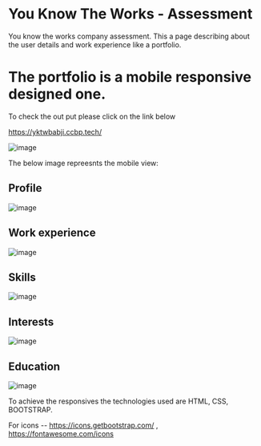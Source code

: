 # You Know The Works - Assessment
You know the works company assessment. This a page describing about the user details and work experience like a portfolio.

# The portfolio is a mobile responsive designed one.
To check the out put please click on the link below 

https://yktwbabji.ccbp.tech/

![image](https://user-images.githubusercontent.com/113676689/233597895-ddbdc3a3-7e50-4f42-96f1-1ccb005c7619.png)

The below image repreesnts the mobile view:

## Profile

![image](https://user-images.githubusercontent.com/113676689/233598324-6054c01b-2286-49a6-819a-03709e130c91.png)

## Work experience
![image](https://user-images.githubusercontent.com/113676689/233599949-3e26cc88-a355-439f-a8b3-fb8e396acb48.png)


## Skills
![image](https://user-images.githubusercontent.com/113676689/233598660-f2c7e67d-5e09-42f6-bb1f-ea5245160907.png)

## Interests
![image](https://user-images.githubusercontent.com/113676689/233598722-bd2f56ec-c8f1-4973-82f5-c24a727d4119.png)

## Education
![image](https://user-images.githubusercontent.com/113676689/233598763-f042cb0d-3f25-4908-84f0-e81c8815381c.png)


To achieve the responsives the technologies used are HTML, CSS, BOOTSTRAP.

For icons -- https://icons.getbootstrap.com/ , https://fontawesome.com/icons



